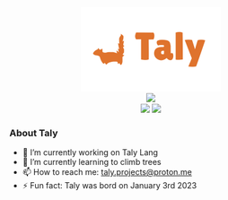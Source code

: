 <div id="header" align="center">
  <img src="https://raw.githubusercontent.com/Taly-projects/Taly-projects/main/taly-banner.png" height="150px"/>
</div>
<div id="badges" align="center">
  <img src="https://img.shields.io/badge/🐿️_I'm_Tally-de722c?style=for-the-badge"/>
  <br>
  <img src="https://img.shields.io/badge/⏳_60%25_Progress-6dde2c"/>
  <img src="https://img.shields.io/badge/🏗️_Version_0.1.1-deb42c"/>
</div>

### About Taly
- 🔭 I’m currently working on Taly Lang
- 🌱 I’m currently learning to climb trees
- 📫 How to reach me: taly.projects@proton.me
- ⚡ Fun fact: Taly was bord on January 3rd 2023
